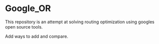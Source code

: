 # Google_OR

This repository is an attempt at solving routing optimization using googles open source tools.

Add ways to add and compare.
